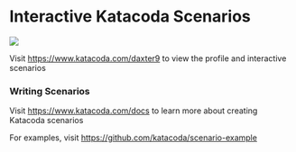 # Interactive Katacoda Scenarios

[![](http://shields.katacoda.com/katacoda/daxter9/count.svg)](https://www.katacoda.com/daxter9 "Get your profile on Katacoda.com")

Visit https://www.katacoda.com/daxter9 to view the profile and interactive scenarios

### Writing Scenarios
Visit https://www.katacoda.com/docs to learn more about creating Katacoda scenarios

For examples, visit https://github.com/katacoda/scenario-example
